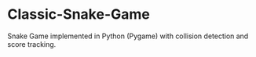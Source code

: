 # Classic-Snake-Game
Snake Game implemented in Python (Pygame) with collision detection and score tracking.
